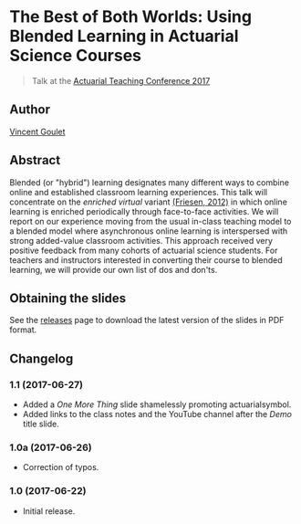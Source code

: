 # The Best of Both Worlds: Using Blended Learning in Actuarial Science Courses

> Talk at the [Actuarial Teaching Conference 2017](https://www.soa.org/prof-dev/events/2017-actuarial-teaching/)

## Author

[Vincent Goulet](https://vgoulet.act.ulaval.ca/en)

## Abstract

Blended (or "hybrid") learning designates many different ways to
combine online and established classroom learning experiences. This
talk will concentrate on the *enriched virtual*
variant
[(Friesen, 2012)](http://learningspaces.org/papers/Defining_Blended_Learning_NF.pdf) in
which online learning is enriched periodically through face-to-face
activities. We will report on our experience moving from the usual
in-class teaching model to a blended model where asynchronous online
learning is interspersed with strong added-value classroom activities.
This approach received very positive feedback from many cohorts of
actuarial science students. For teachers and instructors interested in
converting their course to blended learning, we will provide our own
list of dos and don'ts.

## Obtaining the slides

See the [releases](https://github.com/vigou3/atc-2017-blended-learning/releases/latest) page to
download the latest version of the slides in PDF format.

## Changelog

### 1.1 (2017-06-27)

- Added a *One More Thing* slide shamelessly promoting
  actuarialsymbol.
- Added links to the class notes and the YouTube channel after the
  *Demo* title slide.

### 1.0a (2017-06-26)

- Correction of typos.

### 1.0 (2017-06-22)

- Initial release.
